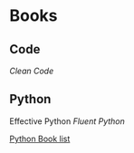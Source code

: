 Books
=====


Code
----

*Clean Code*


Python
------

Effective Python
*Fluent Python*

[Python Book list](http://pythonbooks.org/)

